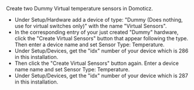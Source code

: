 Create two Dummy Virtual temperature sensors in Domoticz.

* Under Setup/Hardware add a device of type: "Dummy (Does nothing, use for virtual switches only)" with the name "Virtual Sensors".
* In the corresponding entry of your just created "Dummy" hardware, click the "Create Virtual Sensors" button that appear following the type. Then enter a device name and set Sensor Type: Temperature.
* Under Setup/Devices, get the "idx" number of your device which is 286 in this installation.
* Then click the "Create Virtual Sensors" button again. Enter a device name name and set Sensor Type: Temperature.
* Under Setup/Devices, get the "idx" number of your device which is 287 in this installation.
